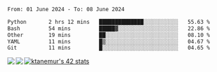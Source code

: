 <!--START_SECTION:waka-->

```txt
From: 01 June 2024 - To: 08 June 2024

Python       2 hrs 12 mins   ██████████████░░░░░░░░░░░   55.63 %
Bash         54 mins         █████▓░░░░░░░░░░░░░░░░░░░   22.86 %
Other        19 mins         ██░░░░░░░░░░░░░░░░░░░░░░░   08.10 %
YAML         11 mins         █▒░░░░░░░░░░░░░░░░░░░░░░░   04.67 %
Git          11 mins         █░░░░░░░░░░░░░░░░░░░░░░░░   04.65 %
```

<!--END_SECTION:waka-->
<a href="https://github.com/anuraghazra/github-readme-stats">
  <img align="left" src="https://github-readme-stats.vercel.app/api?username=Tanesan&count_private=true&show_icons=true" />
<img align="left" src="https://github-readme-stats.vercel.app/api/top-langs/?username=Tanesan" />
</a>

[![ktanemur's 42 stats](https://badge42.vercel.app/api/v2/cl1wslf6s002109l771rng2w8/stats?cursusId=21&coalitionId=62)](https://github.com/JaeSeoKim/badge42)
